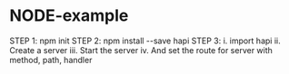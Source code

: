 # NODE-example

STEP 1: npm init
STEP 2: npm install --save hapi
STEP 3: 
	i. import hapi
	ii. Create a server
	iii. Start the server 
	iv. And set the route for server with method, path, handler
